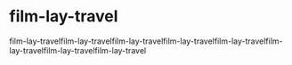 # film-lay-travel
film-lay-travelfilm-lay-travelfilm-lay-travelfilm-lay-travelfilm-lay-travelfilm-lay-travelfilm-lay-travelfilm-lay-travel
